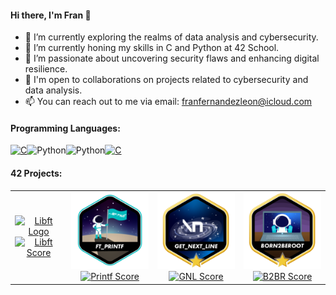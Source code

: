 #### Hi there, I'm Fran 👋

- 🔭 I’m currently exploring the realms of data analysis and cybersecurity.
- 🌱 I’m currently honing my skills in C and Python at 42 School.
- 👀 I’m passionate about uncovering security flaws and enhancing digital resilience.
- 💼 I'm open to collaborations on projects related to cybersecurity and data analysis.
- 📫 You can reach out to me via email: [franfernandezleon@icloud.com](mailto:franfernandezleon@icloud.com)

#### Programming Languages:

<div style="display: flex; align-items: center;">
    <a href="https://www.gnu.org/software/gnu-c-manual/gnu-c-manual.html" style="text-decoration: none'!important';">
        <img src="https://glot.io/static/img/c.svg?etag=ZaoLBh_p" alt="C" width="60""/>
    </a>
    <a href="https://www.freecodecamp.org/news/the-python-handbook/" style="text-decoration: none!important;">
        <img src="https://cdn3.iconfinder.com/data/icons/logos-and-brands-adobe/512/267_Python-1024.png" alt="Python" width="70"/>
    </a>
     <a href="https://www.freecodecamp.org/news/the-python-handbook/" style="text-decoration: none!important;">
        <img src="https://cdn3.iconfinder.com/data/icons/logos-and-brands-adobe/512/267_Python-1024.png" alt="Python" width="70"/>
    </a>
     <a href="https://www.gnu.org/software/gnu-c-manual/gnu-c-manual.html" style="text-decoration: none'!important';">
        <img src="https://glot.io/static/img/c.svg?etag=ZaoLBh_p" alt="C" width="60""/>
    </a>
</div>


#### 42 Projects:

<table style="margin: auto;">
    <tr>
       <td style="text-align: center;">
    <a href="https://github.com/francfer-art/42Libft">
        <img src="https://raw.githubusercontent.com/ayogun/42-project-badges/main/badges/libftm.png" alt="Libft Logo">
        <br>
        <img src="https://img.shields.io/badge/Score-125%2F100-brightgreen" alt="Libft Score">
    </a>
</td>

<td style="text-align: center;">
    <a href="https://github.com/francfer-art/42Printf">
        <img src="https://raw.githubusercontent.com/mcombeau/mcombeau/main/42_badges/ft_printfe.png" alt="Printf Logo">
        <br>
        <img src="https://img.shields.io/badge/Score-100%2F100-brightgreen" alt="Printf Score">
    </a>
</td>

<td style="text-align: center;">
    <a href="https://github.com/francfer-art/42GNL">
        <img src="https://raw.githubusercontent.com/mcombeau/mcombeau/main/42_badges/get_next_linem.png" alt="GNL Logo">
        <br>
        <img src="https://img.shields.io/badge/Score-125%2F100-brightgreen" alt="GNL Score">
    </a>
</td>

<td style="text-align: center;">
    <a href="https://github.com/gemartin99/Born2beroot-Tutorial">
        <img src="https://raw.githubusercontent.com/mcombeau/mcombeau/main/42_badges/born2berootm.png" alt="B2BR Logo">
        <br>
        <img src="https://img.shields.io/badge/Score-125%2F100-brightgreen" alt="B2BR Score">
    </a>
</td>
    </tr>
</table>










